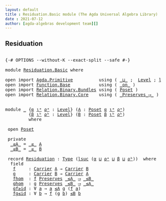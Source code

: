 ```yaml
---
layout: default
title : Residuation.Basic module (The Agda Universal Algebra Library)
date : 2021-07-12
author: [agda-algebras development team][]
---
```


## Residuation

<pre class="Agda">

<a id="187" class="Symbol">{-#</a> <a id="191" class="Keyword">OPTIONS</a> <a id="199" class="Pragma">--without-K</a> <a id="211" class="Pragma">--exact-split</a> <a id="225" class="Pragma">--safe</a> <a id="232" class="Symbol">#-}</a>

<a id="237" class="Keyword">module</a> <a id="244" href="Residuation.Basic.html" class="Module">Residuation.Basic</a> <a id="262" class="Keyword">where</a>

<a id="269" class="Keyword">open</a> <a id="274" class="Keyword">import</a> <a id="281" href="Agda.Primitive.html" class="Module">Agda.Primitive</a>          <a id="305" class="Keyword">using</a> <a id="311" class="Symbol">(</a> <a id="313" href="Agda.Primitive.html#810" class="Primitive Operator">_⊔_</a> <a id="317" class="Symbol">;</a>  <a id="320" href="Agda.Primitive.html#597" class="Postulate">Level</a> <a id="326" class="Symbol">;</a> <a id="328" href="Agda.Primitive.html#780" class="Primitive">lsuc</a><a id="332" class="Symbol">)</a> <a id="334" class="Keyword">renaming</a> <a id="343" class="Symbol">(</a> <a id="345" href="Agda.Primitive.html#326" class="Primitive">Set</a> <a id="349" class="Symbol">to</a> <a id="352" class="Primitive">Type</a> <a id="357" class="Symbol">)</a>
<a id="359" class="Keyword">open</a> <a id="364" class="Keyword">import</a> <a id="371" href="Function.Base.html" class="Module">Function.Base</a>           <a id="395" class="Keyword">using</a> <a id="401" class="Symbol">(</a> <a id="403" href="Function.Base.html#6285" class="Function Operator">_on_</a> <a id="408" class="Symbol">)</a>
<a id="410" class="Keyword">open</a> <a id="415" class="Keyword">import</a> <a id="422" href="Relation.Binary.Bundles.html" class="Module">Relation.Binary.Bundles</a> <a id="446" class="Keyword">using</a> <a id="452" class="Symbol">(</a> <a id="454" href="Relation.Binary.Bundles.html#3028" class="Record">Poset</a> <a id="460" class="Symbol">)</a>
<a id="462" class="Keyword">open</a> <a id="467" class="Keyword">import</a> <a id="474" href="Relation.Binary.Core.html" class="Module">Relation.Binary.Core</a>    <a id="498" class="Keyword">using</a> <a id="504" class="Symbol">(</a> <a id="506" href="Relation.Binary.Core.html#1563" class="Function Operator">_Preserves_⟶_</a> <a id="520" class="Symbol">)</a>


<a id="524" class="Keyword">module</a> <a id="531" href="Residuation.Basic.html#531" class="Module">_</a> <a id="533" class="Symbol">{</a><a id="534" href="Residuation.Basic.html#534" class="Bound">α</a> <a id="536" href="Residuation.Basic.html#536" class="Bound">ιᵃ</a> <a id="539" href="Residuation.Basic.html#539" class="Bound">ρᵃ</a> <a id="542" class="Symbol">:</a> <a id="544" href="Agda.Primitive.html#597" class="Postulate">Level</a><a id="549" class="Symbol">}</a> <a id="551" class="Symbol">(</a><a id="552" href="Residuation.Basic.html#552" class="Bound">A</a> <a id="554" class="Symbol">:</a> <a id="556" href="Relation.Binary.Bundles.html#3028" class="Record">Poset</a> <a id="562" href="Residuation.Basic.html#534" class="Bound">α</a> <a id="564" href="Residuation.Basic.html#536" class="Bound">ιᵃ</a> <a id="567" href="Residuation.Basic.html#539" class="Bound">ρᵃ</a><a id="569" class="Symbol">)</a>
         <a id="580" class="Symbol">{</a><a id="581" href="Residuation.Basic.html#581" class="Bound">β</a> <a id="583" href="Residuation.Basic.html#583" class="Bound">ιᵇ</a> <a id="586" href="Residuation.Basic.html#586" class="Bound">ρᵇ</a> <a id="589" class="Symbol">:</a> <a id="591" href="Agda.Primitive.html#597" class="Postulate">Level</a><a id="596" class="Symbol">}</a> <a id="598" class="Symbol">(</a><a id="599" href="Residuation.Basic.html#599" class="Bound">B</a> <a id="601" class="Symbol">:</a> <a id="603" href="Relation.Binary.Bundles.html#3028" class="Record">Poset</a> <a id="609" href="Residuation.Basic.html#581" class="Bound">β</a> <a id="611" href="Residuation.Basic.html#583" class="Bound">ιᵇ</a> <a id="614" href="Residuation.Basic.html#586" class="Bound">ρᵇ</a><a id="616" class="Symbol">)</a>
         <a id="627" class="Keyword">where</a>

 <a id="635" class="Keyword">open</a> <a id="640" href="Relation.Binary.Bundles.html#3028" class="Module">Poset</a>

 <a id="648" class="Keyword">private</a>
  <a id="658" href="Residuation.Basic.html#658" class="Function Operator">_≤A_</a> <a id="663" class="Symbol">=</a> <a id="665" href="Relation.Binary.Bundles.html#3167" class="Field Operator">_≤_</a> <a id="669" href="Residuation.Basic.html#552" class="Bound">A</a>
  <a id="673" href="Residuation.Basic.html#673" class="Function Operator">_≤B_</a> <a id="678" class="Symbol">=</a> <a id="680" href="Relation.Binary.Bundles.html#3167" class="Field Operator">_≤_</a> <a id="684" href="Residuation.Basic.html#599" class="Bound">B</a>

 <a id="688" class="Keyword">record</a> <a id="695" href="Residuation.Basic.html#695" class="Record">Residuation</a> <a id="707" class="Symbol">:</a> <a id="709" href="Residuation.Basic.html#352" class="Primitive">Type</a> <a id="714" class="Symbol">(</a><a id="715" href="Agda.Primitive.html#780" class="Primitive">lsuc</a> <a id="720" class="Symbol">(</a><a id="721" href="Residuation.Basic.html#534" class="Bound">α</a> <a id="723" href="Agda.Primitive.html#810" class="Primitive Operator">⊔</a> <a id="725" href="Residuation.Basic.html#539" class="Bound">ρᵃ</a> <a id="728" href="Agda.Primitive.html#810" class="Primitive Operator">⊔</a> <a id="730" href="Residuation.Basic.html#581" class="Bound">β</a> <a id="732" href="Agda.Primitive.html#810" class="Primitive Operator">⊔</a> <a id="734" href="Residuation.Basic.html#586" class="Bound">ρᵇ</a><a id="736" class="Symbol">))</a>  <a id="740" class="Keyword">where</a>
  <a id="748" class="Keyword">field</a>
   <a id="757" href="Residuation.Basic.html#757" class="Field">f</a>     <a id="763" class="Symbol">:</a> <a id="765" href="Relation.Binary.Bundles.html#3104" class="Field">Carrier</a> <a id="773" href="Residuation.Basic.html#552" class="Bound">A</a> <a id="775" class="Symbol">→</a> <a id="777" href="Relation.Binary.Bundles.html#3104" class="Field">Carrier</a> <a id="785" href="Residuation.Basic.html#599" class="Bound">B</a>
   <a id="790" href="Residuation.Basic.html#790" class="Field">g</a>     <a id="796" class="Symbol">:</a> <a id="798" href="Relation.Binary.Bundles.html#3104" class="Field">Carrier</a> <a id="806" href="Residuation.Basic.html#599" class="Bound">B</a> <a id="808" class="Symbol">→</a> <a id="810" href="Relation.Binary.Bundles.html#3104" class="Field">Carrier</a> <a id="818" href="Residuation.Basic.html#552" class="Bound">A</a>
   <a id="823" href="Residuation.Basic.html#823" class="Field">fhom</a>  <a id="829" class="Symbol">:</a> <a id="831" href="Residuation.Basic.html#757" class="Field">f</a> <a id="833" href="Relation.Binary.Core.html#1563" class="Function Operator">Preserves</a> <a id="843" href="Residuation.Basic.html#658" class="Function Operator">_≤A_</a> <a id="848" href="Relation.Binary.Core.html#1563" class="Function Operator">⟶</a> <a id="850" href="Residuation.Basic.html#673" class="Function Operator">_≤B_</a>
   <a id="858" href="Residuation.Basic.html#858" class="Field">ghom</a>  <a id="864" class="Symbol">:</a> <a id="866" href="Residuation.Basic.html#790" class="Field">g</a> <a id="868" href="Relation.Binary.Core.html#1563" class="Function Operator">Preserves</a> <a id="878" href="Residuation.Basic.html#673" class="Function Operator">_≤B_</a> <a id="883" href="Relation.Binary.Core.html#1563" class="Function Operator">⟶</a> <a id="885" href="Residuation.Basic.html#658" class="Function Operator">_≤A_</a>
   <a id="893" href="Residuation.Basic.html#893" class="Field">gf≥id</a> <a id="899" class="Symbol">:</a> <a id="901" class="Symbol">∀</a> <a id="903" href="Residuation.Basic.html#903" class="Bound">a</a> <a id="905" class="Symbol">→</a> <a id="907" href="Residuation.Basic.html#903" class="Bound">a</a> <a id="909" href="Residuation.Basic.html#658" class="Function Operator">≤A</a> <a id="912" href="Residuation.Basic.html#790" class="Field">g</a> <a id="914" class="Symbol">(</a><a id="915" href="Residuation.Basic.html#757" class="Field">f</a> <a id="917" href="Residuation.Basic.html#903" class="Bound">a</a><a id="918" class="Symbol">)</a>
   <a id="923" href="Residuation.Basic.html#923" class="Field">fg≤id</a> <a id="929" class="Symbol">:</a> <a id="931" class="Symbol">∀</a> <a id="933" href="Residuation.Basic.html#933" class="Bound">b</a> <a id="935" class="Symbol">→</a> <a id="937" href="Residuation.Basic.html#757" class="Field">f</a> <a id="939" class="Symbol">(</a><a id="940" href="Residuation.Basic.html#790" class="Field">g</a> <a id="942" href="Residuation.Basic.html#933" class="Bound">b</a><a id="943" class="Symbol">)</a> <a id="945" href="Residuation.Basic.html#673" class="Function Operator">≤B</a> <a id="948" href="Residuation.Basic.html#933" class="Bound">b</a>


</pre>
